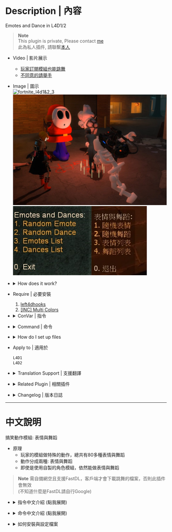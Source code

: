 # Description | 內容
Emotes and Dance in L4D1/2

> __Note__ <br/>
This plugin is private, Please contact [me](https://github.com/fbef0102/Game-Private_Plugin#私人插件列表-private-plugins-list)<br/>
此為私人插件, 請聯繫[本人](https://github.com/fbef0102/Game-Private_Plugin#私人插件列表-private-plugins-list)

* Video | 影片展示
	* [玩家訂閱模組也能跳舞](https://youtu.be/a3rbE3WV90g)
	* [不同意的請舉手](https://youtu.be/a3rbE3WV90g)

* Image | 圖示
	<br/>![fortnite_l4d1&2_3](image/fortnite_l4d1&2_3.gif)
	<br/>![fortnite_l4d1&2_1](image/fortnite_l4d1&2_1.jpg)
	<br/>![fortnite_l4d1&2_2](image/fortnite_l4d1&2_2.jpg)

* <details><summary>How does it work?</summary>

	* Type ```!dance -> Enjoy```, everyone can see you dance
	* You must prepare fastdl, otherwise players can not dance (If you don't know what "FastDL" is, please google it)
</details>

* Require | 必要安裝
	1. [left4dhooks](https://forums.alliedmods.net/showthread.php?t=321696)
	2. [[INC] Multi Colors](https://github.com/fbef0102/L4D1_2-Plugins/releases/tag/Multi-Colors)

* <details><summary>ConVar | 指令</summary>

	* cfg/sourcemod/fortnite_l4d1&2.cfg
		```php
		// Enable/Disable sounds for emotes.
		sm_dances_sounds "1"

		// Cooldown for emotes in seconds. -1 or 0 = no cooldown.
		sm_dances_cooldown "3.0"

		// Sound volume for the emotes.
		sm_dances_soundvolume "1.0"

		// admin flag for emotes (empty for all players)
		sm_dances_admin_flag_menu ""

		// admin flag for dances (empty for all players)
		sm_dances_admin_flag_menu ""

		// Hide weapons when dancing
		sm_dances_hide_weapons "1"

		// Hide enemy players when dancing
		sm_dances_hide_enemies "0"

		// Teleport back to the exact position when he started to dance. (Some maps need this for teleport triggers)
		sm_dances_teleportonend "0"

		// Sets the playback speed of the animation. default (1.0)
		sm_dances_speed "0.80"

		// Player [1=Dance, 2=Emotes, 3=Random] when someone uses kit to heal him. (0=off)
		sm_dances_heal_dance "3"
		```
</details>

* <details><summary>Command | 命令</summary>
	
	* **Open Dance&Emote Menu**
		```php
		sm_dances
		sm_dance
		```

	* **Adm forces someone to dance, check source code to see Emote ID (Adm required: ADMFLAG_GENERIC)**
		```php
		sm_setdances <#userid|name> [Emote ID]
		sm_setdance <#userid|name> [Emote ID]
		```
</details>

* <details><summary>How do I set up files</summary>

	1. Preparation
		* Download all files(addons, materials, models, and sound).
		* Put them in your game server
			* If L4D1, ```Left 4 Dead Dedicated Server\left4dead```
			* If L4D2, ```Left 4 Dead 2 Dedicated Server\left4dead2```
		* Prepare your content-server for FastDL, if you don't know what "FastDL" is, please google it

	2. Setup server to work with downloadable content
		* ConVars in your cfg/server.cfg should be:
			* If you are L4D1
			```php
			sm_cvar sv_allowdownload "1"
			sm_cvar sv_downloadurl "http://your-content-server.com/game/left4dead/"
			```
			* If you are L4D2
			```php
			sm_cvar sv_allowdownload "1"
			sm_cvar sv_downloadurl "http://your-content-server.com/game/left4dead2"	
			```

	3. Uploading files to server.
		* Upload "models" and "sound" folder to content-server
			* If you are L4D1, ```your-content-server.com/game/left4dead/models/``` and ```your-content-server.com/game/left4dead/sound/```
			* If you are L4D2, ```your-content-server.com/game/left4dead2/models/``` and ```your-content-server.com/game/left4dead2/sound/```
		* Upload "models" and "sound" folder to game server.
			* If you are L4D1, ```Left 4 Dead Dedicated Server\left4dead```
			* If you are L4D2, ```Left 4 Dead 2 Dedicated Server\left4dead2```
		* Upload "models" and "sound" folder to your client's game folder (for test).
			* If you are L4D1, ```left 4 dead\left4dead\models\``` and ```left 4 dead\left4dead\sound\```
			* If you are L4D2, ```Left 4 Dead 2\left4dead2\models\``` and ```Left 4 Dead 2\left4dead2\sound\```

	4. Start the server and test
		* Join survivor and type !dance.
</details>

* Apply to | 適用於
	```
	L4D1
	L4D2
	```

* <details><summary>Translation Support | 支援翻譯</summary>

	```
	English
	繁體中文
	简体中文
	Spanish
	Turkish
	```
</details>

* <details><summary>Related Plugin | 相關插件</summary>

	1. [l4d_MusicMapStart](https://github.com/fbef0102/L4D1_2-Plugins/tree/master/l4d_MusicMapStart):Download and play custom music in game
		> 回合開始播放音樂，使用!music點歌系統，可播放自製的音樂
	2. [map-decals](https://github.com/fbef0102/L4D1_2-Plugins/tree/master/map-decals): Allows admins to place any decals into the map that are defined in the the config and save them permanently for each map
		> 允許管理員將任何塗鴉放置在配置中定義的地圖中，並為每個地圖永久保存它們
</details>

* <details><summary>Changelog | 版本日誌</summary>

	* v1.1h (2024-3-13)
		* Fixed infected flashight off after dance end
		* Add Gamedata
		* Support readyup

	* v1.0h (2024-3-1)
		* Require left4dhooks
		* Survivor can't dance if is incap, hanging from ledge or get pinned by infected
		* Infected can't dance if is dead, or pinning survivor
		* Update translation

	* v1.5.3 (2023-12-24)
		* Fixed crash in some custom maps

	* v1.5.2 (2023-11-10)
		* Fixed crash when other plugins trying to call "CreateFakeClient"

	* v1.5.1 (2023-10-20)
		* Ghost infected can not dance

	* v1.5.0 (2022-11-14)
		* Player dances when someone uses kit to heal him
		* fix translation error
		* fix file error
		* Compatibility support for SourceMod 1.11. Fixed various warnings.
		* Combine L4D1 and L4D2 required files
		* Add convar to disable dance dounce and stop downloading sound files

	* v1.4.3
		* [Original plugin by Kodua, Franc1sco franug, TheBO$$, Foxhound](https://forums.alliedmods.net/showpost.php?p=2712458&postcount=163)
</details>

- - - -
# 中文說明
搞笑動作模組: 表情與舞蹈

* 原理
	* 玩家的模組做特殊的動作，總共有80多種表情與舞蹈
	* 動作分成兩種: 表情與舞蹈
	* 即使是使用自製的角色模組，依然能做表情與舞蹈

> __Note__ 需自備網空且支援FastDL，客戶端才會下載跳舞的檔案，否則此插件會無效 
> <br/>(不知道什麼是FastDL請自行Google)

* <details><summary>指令中文介紹 (點我展開)</summary>

	* cfg/sourcemod/fortnite_l4d1&2.cfg
		```php
		// 0=關閉跳舞音樂, 1=啟動跳舞音樂
		sm_dances_sounds "1"

		// 再次跳舞的CD時間, -1或0 = 無CD.
		sm_dances_cooldown "3.0"

		// 跳舞音樂的音量 (1.0是最大了)
		sm_dances_soundvolume "1.0"

		// 擁有這些權限的玩家，才可以使用表情 (留白 = 任何人都能, -1: 無人)
		sm_dances_admin_flag_menu ""

		// 擁有這些權限的玩家，才可以使用跳舞 (留白 = 任何人都能, -1: 無人)
		sm_dances_admin_flag_menu ""

		// 為1時，跳舞時隱藏武器
		sm_dances_hide_weapons "1"

		//為1時，跳舞時隱藏敵人
		sm_dances_hide_enemies "0"

		// 為1時，跳舞完畢後回到原始的位置
		sm_dances_teleportonend "0"

		// 跳舞速度 (最大: 1.0)
		sm_dances_speed "0.80"

		// 玩家被治療時，開始跳舞 [1=跳舞, 2=做表情, 3=隨機] (0=關閉這項功能)
		sm_dances_heal_dance "3"
		```
</details>

* <details><summary>命令中文介紹 (點我展開)</summary>
	
	* **打開跳舞菜單**
		```php
		sm_dances
		sm_dance
		```

	* **管理員指定玩家強制跳舞 (權限: ADMFLAG_GENERIC)**
		```php
		sm_setdances <#userid|name> [Emote ID]
		sm_setdance <#userid|name> [Emote ID]
		```
</details>

* <details><summary>如何安裝與設定檔案</summary>

	1. 準備清單
		* 下載所有文件（插件和模組檔案與音樂）。
		* 將它們放入遊戲伺服器資料夾中
			* 如果你是 L4D1，```Left 4 Dead Dedicated Server\left4dead```
			* 如果你是 L4D2，```Left 4 Dead 2 Dedicated Server\left4dead2```
		* 準備你的網空並可以支援FastDL, 不知道什麼是FastDL請自行Google
		
	2. 設置伺服器以處理可下載的內容
		* 寫入以下內容到cfg/server.cfg
			* 如果你是 L4D1
			```php
			sm_cvar sv_allowdownload "1"
			sm_cvar sv_downloadurl "http://your-content-server.com/game/left4dead/"
			```
			* 如果你是 L4D2
			```php
			sm_cvar sv_allowdownload "1"
			sm_cvar sv_downloadurl "http://your-content-server.com/game/left4dead2"	
			```
		
	3. 上傳文件到伺服器。
		* 將"models" 和 "sound"資料夾上傳到網空伺服器
			* 如果你是 L4D1，```your-content-server.com/game/left4dead/models/``` 和 ```your-content-server.com/game/left4dead/sound/```
			* 如果你是 L4D2，```your-content-server.com/game/left4dead2/models/``` 和 ```your-content-server.com/game/left4dead2/sound/```
		* 將"models" 和 "sound"資料夾複製到您的遊戲伺服器資料夾上。
			* 如果你是 L4D1，```Left 4 Dead Dedicated Server\left4dead\models\``` 和 ```Left 4 Dead Dedicated Server\left4dead\sound\```
			* 如果你是 L4D2，```Left 4 Dead 2 Dedicated Server\left4dead2\models\``` 和 ```Left 4 Dead 2 Dedicated Server\left4dead\sound\```
		* 將"models" 和 "sound"資料夾上傳到您的遊戲資料夾（用於測試）。
			* 如果你是 L4D1，```left 4 dead\left4dead\models\``` 和 ```left 4 dead\left4dead\sound\```
			* 如果你是 L4D2，```Left 4 Dead 2\left4dead2\models\``` 和 ```Left 4 Dead 2\left4dead2\sound\```
		
	4. 啟動伺服器並測試
		* 加入倖存者並輸入!dance，測試跳舞是否有動作
</details>
